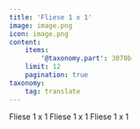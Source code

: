 ```yaml
---
title: 'Fliese 1 x 1'
image: image.png
icon: image.png
content:
    items:
        '@taxonomy.part': 3070b
    limit: 12
    pagination: true
taxonomy:
    tag: translate
---
```


Fliese 1 x 1
Fliese 1 x 1
Fliese 1 x 1
